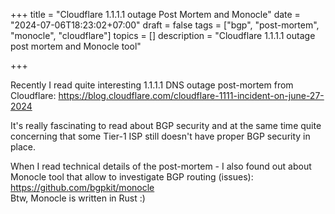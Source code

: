 +++
title = "Cloudflare 1.1.1.1 outage Post Mortem and Monocle"
date = "2024-07-06T18:23:02+07:00"
draft = false
tags = ["bgp", "post-mortem", "monocle", "cloudflare"]
topics = []
description = "Cloudflare 1.1.1.1 outage post mortem and Monocle tool"

+++

Recently I read quite interesting 1.1.1.1 DNS outage post-mortem from Cloudflare: https://blog.cloudflare.com/cloudflare-1111-incident-on-june-27-2024  

It's really fascinating to read about BGP security and at the same time quite concerning that some Tier-1 ISP still doesn't have proper BGP security in place.  

When I read technical details of the post-mortem - I also found out about Monocle tool that allow to investigate BGP routing (issues): https://github.com/bgpkit/monocle  
Btw, Monocle is written in Rust :)

<!--more-->

